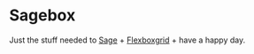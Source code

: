 # Sagebox
Just the stuff needed to [Sage](https://github.com/roots/sage) + [Flexboxgrid](https://github.com/kristoferjoseph/flexboxgrid) + have a happy day.